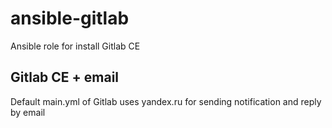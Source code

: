 # ansible-gitlab
Ansible role for install Gitlab CE

## Gitlab CE + email
Default main.yml of Gitlab uses yandex.ru for sending notification and reply by email
